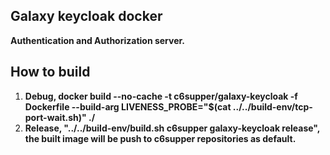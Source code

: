 
## Galaxy keycloak docker
**Authentication and Authorization server.**  

## How to build
1. **Debug, docker build --no-cache -t c6supper/galaxy-keycloak -f Dockerfile --build-arg LIVENESS_PROBE="$(cat ../../build-env/tcp-port-wait.sh)" ./**
2. **Release, "../../build-env/build.sh c6supper galaxy-keycloak release", the built image will be push to c6supper repositories as default.**
